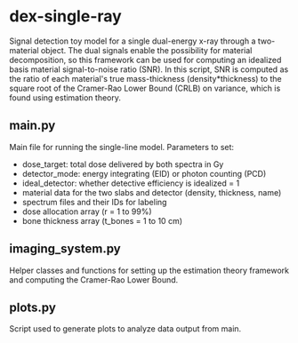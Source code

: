 # dex-single-ray

Signal detection toy model for a single dual-energy x-ray through a 
two-material object. The dual signals enable the possibility for material 
decomposition, so this framework can be used for computing an idealized
basis material signal-to-noise ratio (SNR). In this script, SNR is computed
as the ratio of each material's true mass-thickness (density*thickness) to
the square root of the Cramer-Rao Lower Bound (CRLB) on variance, which
is found using estimation theory.


## main.py
Main file for running the single-line model. Parameters to set:
- dose_target: total dose delivered by both spectra in Gy
- detector_mode: energy integrating (EID) or photon counting (PCD)
- ideal_detector: whether detective efficiency is idealized = 1
- material data for the two slabs and detector (density, thickness, name)
- spectrum files and their IDs for labeling
- dose allocation array (r = 1 to 99%)
- bone thickness array (t_bones = 1 to 10 cm)


## imaging_system.py
Helper classes and functions for setting up the estimation theory framework
and computing the Cramer-Rao Lower Bound.


## plots.py
Script used to generate plots to analyze data output from main.



